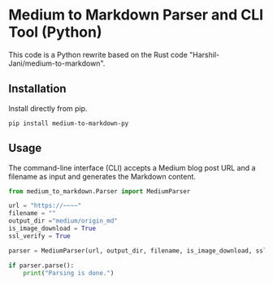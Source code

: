 # Medium to Markdown Parser and CLI Tool (Python)

This code is a Python rewrite based on the Rust code "Harshil-Jani/medium-to-markdown".

## Installation

Install directly from pip.

```
pip install medium-to-markdown-py
```

## Usage

The command-line interface (CLI) accepts a Medium blog post URL and a filename as input and generates the Markdown content.

``` python
from medium_to_markdown.Parser import MediumParser

url = "https://~~~~"
filename = ""
output_dir ="medium/origin_md"
is_image_download = True
ssl_verify = True

parser = MediumParser(url, output_dir, filename, is_image_download, ssl_verify)

if parser.parse():
    print("Parsing is done.")

```